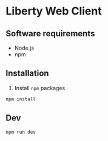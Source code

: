 # Liberty Web Client

## Software requirements
* Node.js
* npm

## Installation
1. Install `npm` packages
```sh
npm install
```

## Dev
```sh
npm run dev
```
